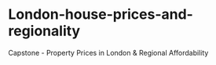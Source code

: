 # London-house-prices-and-regionality
Capstone - Property Prices in London &amp; Regional Affordability
